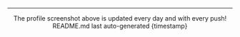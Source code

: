 <hr>
<div align="center">
The profile screenshot above is updated every day and with every push!  
README.md last auto-generated {timestamp}
<br>
</div>
